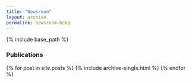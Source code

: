 ```yaml
---
title: "Newsroom"
layout: archive
permalink: newsroom-bckp
---
```



{% include base_path %}


<h3 class="archive__subtitle">Publications</h3>

{% for post in site.posts %}
  {% include archive-single.html %}
{% endfor %}
